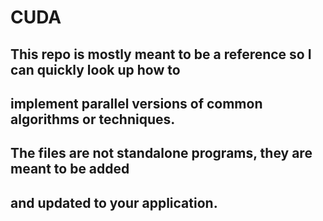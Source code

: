 # CUDA
## This repo is mostly meant to be a reference so I can quickly look up how to
## implement parallel versions of common algorithms or techniques.
## The files are not standalone programs, they are meant to be added
## and updated to your application.

